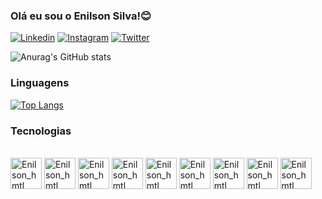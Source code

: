 ### Olá eu sou o Enilson Silva!😊

[![Linkedin](https://img.shields.io/badge/LinkedIn-0077B5?style=for-the-badge&logo=linkedin&logoColor=white)](https://www.linkedin.com/in/enilson-silva-a2384b235/)
[![Instagram](https://img.shields.io/badge/Instagram-E4405F?style=for-the-badge&logo=instagram&logoColor=white)](https://www.instagram.com/enilson_silva0/)
[![Twitter](https://img.shields.io/badge/Twitter-1DA1F2?style=for-the-badge&logo=twitter&logoColor=white)](https://twitter.com/EnilsonSilva05)


![Anurag's GitHub stats](https://github-readme-stats.vercel.app/api?username=enilson100&show_icons=true&theme=radical)

### Linguagens

[![Top Langs](https://github-readme-stats.vercel.app/api/top-langs/?username=enilson100&layout=default&theme=radical)](https://github.com/enilson100/github-readme-stats)

### Tecnologias
<div style="display:inline_block"><br>
<img align="center" alt="Enilson_hmtl" heigth="40" width="50" src="https://cdn.jsdelivr.net/gh/devicons/devicon/icons/html5/html5-plain.svg" />
<img align="center" alt="Enilson_hmtl" heigth="40" width="50" src="https://cdn.jsdelivr.net/gh/devicons/devicon/icons/css3/css3-plain.svg" />
<img align="center" alt="Enilson_hmtl" heigth="40" width="50" src="https://cdn.jsdelivr.net/gh/devicons/devicon/icons/javascript/javascript-plain.svg" />
<img align="center" alt="Enilson_hmtl" heigth="40" width="50" src="https://cdn.jsdelivr.net/gh/devicons/devicon/icons/typescript/typescript-plain.svg" />
<img align="center" alt="Enilson_hmtl" heigth="40" width="50" src="https://cdn.jsdelivr.net/gh/devicons/devicon/icons/react/react-original.svg" />
<img align="center" alt="Enilson_hmtl" heigth="40" width="50" src="https://cdn.jsdelivr.net/gh/devicons/devicon/icons/postgresql/postgresql-plain.svg" />
<img align="center" alt="Enilson_hmtl" heigth="40" width="50" src="https://cdn.jsdelivr.net/gh/devicons/devicon/icons/nodejs/nodejs-original.svg" />
<img align="center" alt="Enilson_hmtl" heigth="40" width="50" src="https://cdn.jsdelivr.net/gh/devicons/devicon/icons/git/git-plain.svg" />
<img align="center" alt="Enilson_hmtl" heigth="40" width="50" fill="green" src="https://cdn.jsdelivr.net/gh/devicons/devicon/icons/express/express-original.svg" />
</div>

